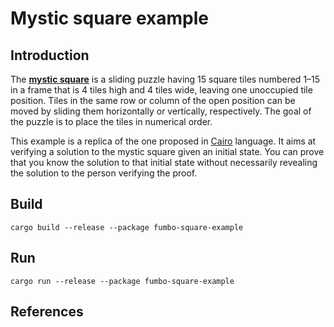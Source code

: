 # Mystic square example

## Introduction

The [**mystic square**](https://en.wikipedia.org/wiki/15_puzzle) is a sliding puzzle having 15 square tiles numbered 1–15 in a frame that 
is 4 tiles high and 4 tiles wide, leaving one unoccupied tile position. Tiles in the same row or column of the open 
position can be moved by sliding them horizontally or vertically, respectively. The goal of the puzzle is to place the 
tiles in numerical order.

This example is a replica of the one proposed in [Cairo](https://www.cairo-lang.org/docs/hello_cairo/puzzle.html#what-we-need-to-check) language.
It aims at verifying a solution to the mystic square given an initial state. You can prove that you know the solution to 
that initial state without necessarily revealing the solution to the person verifying the proof.

## Build

````shell
cargo build --release --package fumbo-square-example
````

## Run

````shell
cargo run --release --package fumbo-square-example
````

## References
